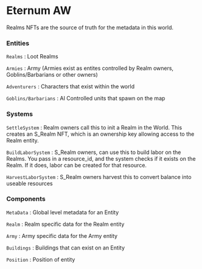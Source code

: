 # Eternum AW

Realms NFTs are the source of truth for the metadata in this world.

### Entities

`Realms` : Loot Realms

`Armies` : Army (Armies exist as entites controlled by Realm owners, Goblins/Barbarians or other owners)

`Adventurers` : Characters that exist within the world

`Goblins/Barbarians` : AI Controlled units that spawn on the map


### Systems

`SettleSystem` : Realm owners call this to init a Realm in the World. This creates an S_Realm NFT, which is an ownership key allowing access to the Realm entity.

`BuildLaborSystem` : S_Realm owners, can use this to build labor on the Realms. You pass in a resource_id, and the system checks if it exists on the Realm. If it does, labor can be created for that resource.

`HarvestLaborSystem` : S_Realm owners harvest this to convert balance into useable resources

### Components

`MetaData` : Global level metadata for an Entity

`Realm` : Realm specific data for the Realm entity

`Army` : Army specific data for the Army entity

`Buildings` : Buildings that can exist on an Entity

`Position` : Position of entity
